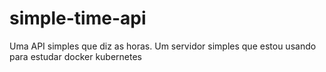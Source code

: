 # simple-time-api
Uma API simples que diz as horas. Um servidor simples que estou usando para estudar docker kubernetes
